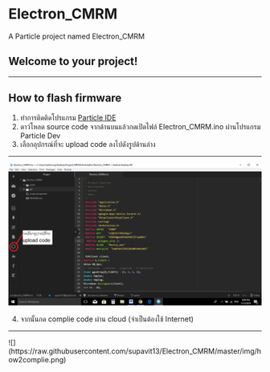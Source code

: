 # Electron_CMRM

A Particle project named Electron_CMRM

## Welcome to your project!
<hr>

## How to flash firmware
1. ทำการติดติดโปรแกรม [Particle IDE](https://docs.particle.io/guide/tools-and-features/dev/)
2. ดาว์โหลด source code จากด้านบนแล้วกดเปิดไฟล์ Electron_CMRM.ino ผ่านโปรแกรม Particle Dev
3. เลือกอุปกรณ์ที่จะ upload code ลงไปดังรูปด้านล่าง

<hr>

![](https://raw.githubusercontent.com/supavit13/Electron_CMRM/master/img/how2select.png)

4. จากนั้นกด complie code ผ่าน cloud (จำเป็นต้องใช้ Internet)
<hr>
![](https://raw.githubusercontent.com/supavit13/Electron_CMRM/master/img/how2complie.png)

